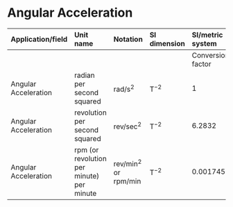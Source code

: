 # Angular Acceleration

| Application/field | Unit name | Notation | SI dimension | SI/metric system |  | English/US system |  |
| :--- | :--- | :--- | :--- | :--- | :--- | :--- | :--- |
|  |  |  |  | Conversion factor | Unit | Conversion factor | Unit |
| Angular Acceleration | radian per second squared | $\mathrm{rad} / \mathrm{s}^{2}$ | $\mathrm{T}^{-2}$ | 1 | $\mathrm{rad} / \mathrm{s}^{2}$ | 0.1592 | $\mathrm{rev} / \mathrm{sec}^{2}$ |
| Angular Acceleration | revolution per second squared | $\mathrm{rev} / \mathrm{sec}^{2}$ | $\mathrm{T}^{-2}$ | 6.2832 | $\mathrm{rad} / \mathrm{s}^{2}$ | 1 | $\mathrm{rev} / \mathrm{sec}^{2}$ |
| Angular Acceleration | rpm (or revolution per minute) per minute | $\mathrm{rev} / \mathrm{min}^{2}$ or rpm/min | $\mathrm{T}^{-2}$ | 0.001745 | $\mathrm{rad} / \mathrm{s}^{2}$ | 0.0002778 | $\mathrm{rev} / \mathrm{sec}^{2}$ |
